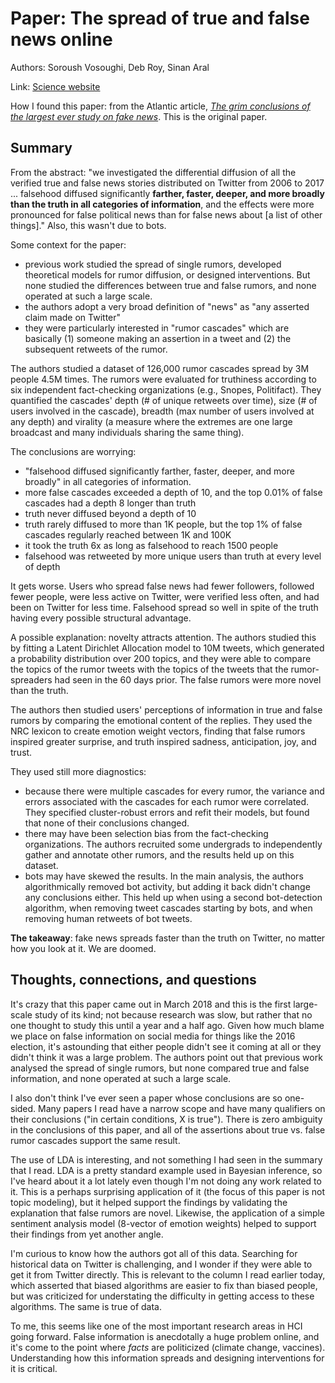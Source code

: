 <!-- date: 2019-12-12 -->
# Paper: The spread of true and false news online
Authors: Soroush Vosoughi, Deb Roy, Sinan Aral

Link: [Science website](https://science.sciencemag.org/content/359/6380/1146)

How I found this paper: from the Atlantic article, [*The grim conclusions of the largest ever study on fake news*](https://www.theatlantic.com/technology/archive/2018/03/largest-study-ever-fake-news-mit-twitter/555104/). This is the original paper.

## Summary
From the abstract: "we investigated the differential diffusion of all the verified true and false news stories distributed on Twitter from 2006 to 2017 ... falsehood diffused significantly **farther, faster, deeper, and more broadly than the truth in all categories of information**, and the effects were more pronounced for false political news than for false news about [a list of other things]." Also, this wasn't due to bots.

Some context for the paper:

 * previous work studied the spread of single rumors, developed theoretical models for rumor diffusion, or designed interventions. But none studied the differences between true and false rumors, and none operated at such a large scale.
 * the authors adopt a very broad definition of "news" as "any asserted claim made on Twitter"
 * they were particularly interested in "rumor cascades" which are basically (1) someone making an assertion in a tweet and (2) the subsequent retweets of the rumor.

The authors studied a dataset of 126,000 rumor cascades spread by 3M people 4.5M times. The rumors were evaluated for truthiness according to six independent fact-checking organizations (e.g., Snopes, Politifact). They quantified the cascades' depth (# of unique retweets over time), size (# of users involved in the cascade), breadth (max number of users involved at any depth) and virality (a measure where the extremes are one large broadcast and many individuals sharing the same thing).

The conclusions are worrying:

 * "falsehood diffused significantly farther, faster, deeper, and more broadly" in all categories of information.
 * more false cascades exceeded a depth of 10, and the top 0.01% of false cascades had a depth 8 longer than truth
 * truth never diffused beyond a depth of 10
 * truth rarely diffused to more than 1K people, but the top 1% of false cascades regularly reached between 1K and 100K
 * it took the truth 6x as long as falsehood to reach 1500 people
 * falsehood was retweeted by more unique users than truth at every level of depth

It gets worse. Users who spread false news had fewer followers, followed fewer people, were less active on Twitter, were verified less often, and had been on Twitter for less time. Falsehood spread so well in spite of the truth having every possible structural advantage.

A possible explanation: novelty attracts attention. The authors studied this by fitting a Latent Dirichlet Allocation model to 10M tweets, which generated a probability distribution over 200 topics, and they were able to compare the topics of the rumor tweets with the topics of the tweets that the rumor-spreaders had seen in the 60 days prior. The false rumors were more novel than the truth.

The authors then studied users' perceptions of information in true and false rumors by comparing the emotional content of the replies. They used the NRC lexicon to create emotion weight vectors, finding that false rumors inspired greater surprise, and truth inspired sadness, anticipation, joy, and trust. 

They used still more diagnostics:

 * because there were multiple cascades for every rumor, the variance and errors associated with the cascades for each rumor were correlated. They specified cluster-robust errors and refit their models, but found that none of their conclusions changed.
 * there may have been selection bias from the fact-checking organizations. The authors recruited some undergrads to independently gather and annotate other rumors, and the results held up on this dataset.
 * bots may have skewed the results. In the main analysis, the authors algorithmically removed bot activity, but adding it back didn't change any conclusions either. This held up when using a second bot-detection algorithm, when removing tweet cascades starting by bots, and when removing human retweets of bot tweets.

**The takeaway**: fake news spreads faster than the truth on Twitter, no matter how you look at it. We are doomed.

## Thoughts, connections, and questions
It's crazy that this paper came out in March 2018 and this is the first large-scale study of its kind; not because research was slow, but rather that no one thought to study this until a year and a half ago. Given how much blame we place on false information on social media for things like the 2016 election, it's astounding that either people didn't see it coming at all or they didn't think it was a large problem. The authors point out that previous work analysed the spread of single rumors, but none compared true and false information, and none operated at such a large scale.

I also don't think I've ever seen a paper whose conclusions are so one-sided. Many papers I read have a narrow scope and have many qualifiers on their conclusions ("in certain conditions, X is true"). There is zero ambiguity in the conclusions of this paper, and all of the assertions about true vs. false rumor cascades support the same result. 

The use of LDA is interesting, and not something I had seen in the summary that I read. LDA is a pretty standard example used in Bayesian inference, so I've heard about it a lot lately even though I'm not doing any work related to it. This is a perhaps surprising application of it (the focus of this paper is not topic modeling), but it helped support the findings by validating the explanation that false rumors are novel. Likewise, the application of a simple sentiment analysis model (8-vector of emotion weights) helped to support their findings from yet another angle.

I'm curious to know how the authors got all of this data. Searching for historical data on Twitter is challenging, and I wonder if they were able to get it from Twitter directly. This is relevant to the column I read earlier today, which asserted that biased algorithms are easier to fix than biased people, but was criticized for understating the difficulty in getting access to these algorithms. The same is true of data.

To me, this seems like one of the most important research areas in HCI going forward. False information is anecdotally a huge problem online, and it's come to the point where *facts* are politicized (climate change, vaccines). Understanding how this information spreads and designing interventions for it is critical.
